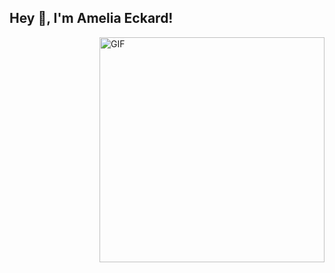 ## Hey 👋, I'm Amelia Eckard!
<img align="right" alt="GIF" src="https://media1.giphy.com/media/v1.Y2lkPTc5MGI3NjExZDI1aWY1Z3o2cWU0dmU3MXlpdGpzNnRieGE5MG54MnV5dGZtcTlpNCZlcD12MV9pbnRlcm5hbF9naWZfYnlfaWQmY3Q9Zw/Qc0BxWM9TxljvJug2x/giphy.gif" width="360px"/>
